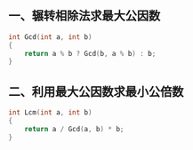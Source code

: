 ## 一、辗转相除法求最大公因数

```c++
int Gcd(int a, int b)
{
    return a % b ? Gcd(b, a % b) : b;
}
```

## 二、利用最大公因数求最小公倍数

```c++
int Lcm(int a, int b)
{
    return a / Gcd(a, b) * b;
}
```
